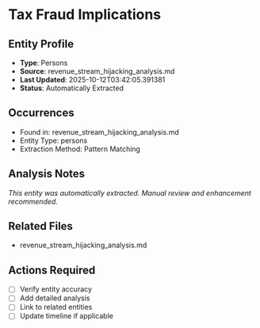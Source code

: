 # Tax Fraud Implications

## Entity Profile
- **Type**: Persons
- **Source**: revenue_stream_hijacking_analysis.md
- **Last Updated**: 2025-10-12T03:42:05.391381
- **Status**: Automatically Extracted

## Occurrences
- Found in: revenue_stream_hijacking_analysis.md
- Entity Type: persons
- Extraction Method: Pattern Matching

## Analysis Notes
*This entity was automatically extracted. Manual review and enhancement recommended.*

## Related Files
- revenue_stream_hijacking_analysis.md

## Actions Required
- [ ] Verify entity accuracy
- [ ] Add detailed analysis
- [ ] Link to related entities
- [ ] Update timeline if applicable
